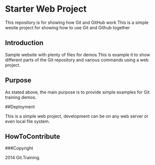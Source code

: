 # Starter Web Project

This repository is for showing how Git and GitHub work
This is a simple wesite project for showing how to use Git and Github together

## Introduction

Sample website with plenty of files for demos
This is example it to show different parts of the Git repository and various commands using a web project.

## Purpose

As stated above, the main purpose is to provide simple examples for Git training demos.

##Deployment

This is a simple web project, development can be on any web server or even local file system.

## HowToContribute

###Copyright

2014 Git.Training.